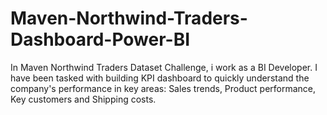 # Maven-Northwind-Traders-Dashboard-Power-BI
In Maven Northwind Traders Dataset Challenge, i work as a BI Developer. I have been tasked with building KPI dashboard  to quickly understand the company's performance in key areas: Sales trends, Product performance, Key customers and Shipping costs. 
